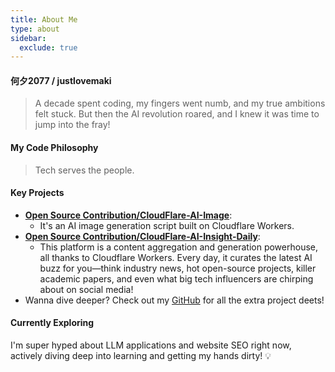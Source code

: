 ```yaml
---
title: About Me
type: about
sidebar:
  exclude: true
---
```

#### 何夕2077 / justlovemaki

> A decade spent coding, my fingers went numb, and my true ambitions felt stuck.
> But then the AI revolution roared, and I knew it was time to jump into the fray!

#### My Code Philosophy

> Tech serves the people.

#### Key Projects

*   **[Open Source Contribution/CloudFlare-AI-Image](https://github.com/justlovemaki/CloudFlare-AI-Image)**:
    *   It's an AI image generation script built on Cloudflare Workers.
*   **[Open Source Contribution/CloudFlare-AI-Insight-Daily](https://github.com/justlovemaki/CloudFlare-AI-Insight-Daily)**:
    *   This platform is a content aggregation and generation powerhouse, all thanks to Cloudflare Workers. Every day, it curates the latest AI buzz for you—think industry news, hot open-source projects, killer academic papers, and even what big tech influencers are chirping about on social media!
*   Wanna dive deeper? Check out my [GitHub](https://github.com/justlovemaki) for all the extra project deets!

#### Currently Exploring

I'm super hyped about LLM applications and website SEO right now, actively diving deep into learning and getting my hands dirty! 💡